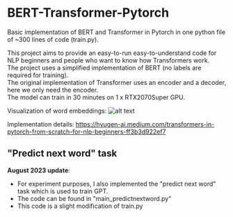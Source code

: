 # BERT-Transformer-Pytorch
Basic implementation of BERT and Transformer in Pytorch in one python file of ~300 lines of code (train.py).  
  
This project aims to provide an easy-to-run easy-to-understand code for NLP beginners and people who want to know how Transformers work.  
The project uses a simplified implementation of BERT (no labels are required for training).  
The original implementation of Transformer uses an encoder and a decoder, here we only need the encoder.  
The model can train in 30 minutes on 1 x RTX2070Super GPU.  
  
Visualization of word embeddings:
![alt text](https://miro.medium.com/max/3000/1*tyabpnOIHPhl1ZoQQuSfvw.png)


Implementation details: https://hyugen-ai.medium.com/transformers-in-pytorch-from-scratch-for-nlp-beginners-ff3b3d922ef7

## "Predict next word" task

**August 2023 update**: 
- For experiment purposes, I also implemented the "predict next word" task which is used to train GPT.
- The code can be found in "main_predictnextword.py"
- This code is a slight modification of train.py
